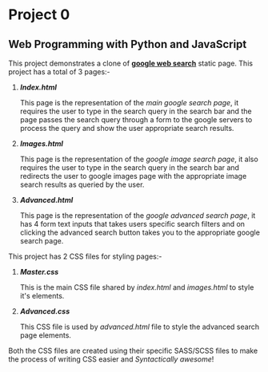 # Project 0

Web Programming with Python and JavaScript
-----
This project demonstrates a clone of [**google web search**](https://www.google.com/) static page.
This project has a total of 3 pages:-
1. ***Index.html***

    This page is the representation of the *main google search page*, it
    requires the user to type in the search query in the search bar and the
    page passes the search query through a form to the google servers to
    process the query and show the user appropriate search results.

2. ***Images.html***

    This page is the representation of the *google image search page*, it also
    requires the user to type in the search query in the search bar and redirects
    the user to google images page with the appropriate image search results as
    queried by the user.

3. ***Advanced.html***

    This page is the representation of the *google advanced search page*, it has
    4 form text inputs that takes users specific search filters and on clicking the
    advanced search button takes you to the appropriate google search page.


This project has 2 CSS files for styling pages:-
1. ***Master.css***

    This is the main CSS file shared by *index.html* and *images.html* to style it's
    elements.

2. ***Advanced.css***

    This CSS file is used by *advanced.html* file to style the advanced search page elements.

Both the CSS files are created using their specific SASS/SCSS files to make the process
of writing CSS easier and *Syntactically awesome*!
